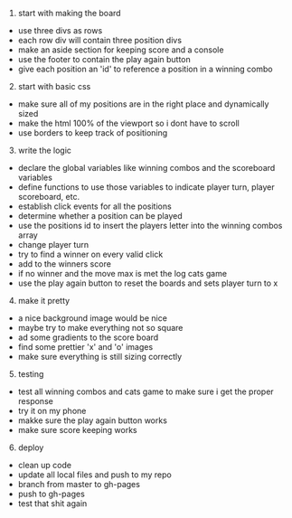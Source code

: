 1. start with making the board
* use three divs as rows
* each row div will contain three position divs
* make an aside section for keeping score and a console
* use the footer to contain the play again button
* give each position an 'id' to reference a position in a winning combo

2. start with basic css
* make sure all of my positions are in the right place and dynamically sized
* make the html 100% of the viewport so i dont have to scroll
* use borders to keep track of positioning

3. write the logic
* declare the global variables like winning combos and the scoreboard variables
* define functions to use those variables to indicate player turn, player scoreboard, etc.
* establish click events for all the positions
* determine whether a position can be played
* use the positions id to insert the players letter into the winning combos array
* change player turn
* try to find a winner on every valid click
* add to the winners score
* if no winner and the move max is met the log cats game
* use the play again button to reset the boards and sets player turn to x

4. make it pretty
* a nice background image would be nice
* maybe try to make everything not so square
* ad some gradients to the score board
* find some prettier 'x' and 'o' images
* make sure everything is still sizing correctly

5. testing
* test all winning combos and cats game to make sure i get the proper response
* try it on my phone
* makke sure the play again button works
* make sure score keeping works

6. deploy
* clean up code
* update all local files and push to my repo
* branch from master to gh-pages
* push to gh-pages
* test that shit again


